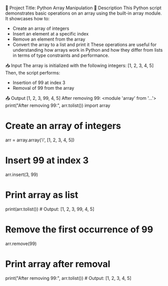 📘 Project Title: Python Array Manipulation
🧾 Description
This Python script demonstrates basic operations on an array using the built-in array module. It showcases how to:
- Create an array of integers
- Insert an element at a specific index
- Remove an element from the array
- Convert the array to a list and print it
These operations are useful for understanding how arrays work in Python and how they differ from lists in terms of type constraints and performance.

📥 Input
The array is initialized with the following integers:
[1, 2, 3, 4, 5]
Then, the script performs:
- Insertion of 99 at index 3
- Removal of 99 from the array

📤 Output
[1, 2, 3, 99, 4, 5]
After removing 99: <module 'array' from '...'>
print("After removing 99:", arr.tolist())
import array

# Create an array of integers
arr = array.array('i', [1, 2, 3, 4, 5])

# Insert 99 at index 3
arr.insert(3, 99)

# Print array as list
print(arr.tolist())  # Output: [1, 2, 3, 99, 4, 5]

# Remove the first occurrence of 99
arr.remove(99)

# Print array after removal
print("After removing 99:", arr.tolist())  # Output: [1, 2, 3, 4, 5]






